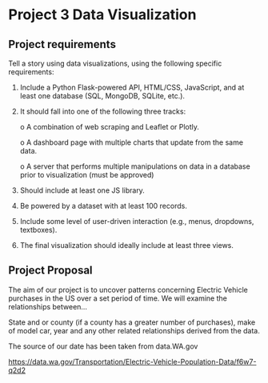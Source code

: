 # Project 3 Data Visualization

## Project requirements

Tell a story using data visualizations, using the following specific requirements:

1.	Include a Python Flask-powered API, HTML/CSS, JavaScript, and at least one database (SQL, MongoDB, SQLite, etc.).

2.	It should fall into one of the following three tracks:

    o	A combination of web scraping and Leaflet or Plotly.
    
    o	A dashboard page with multiple charts that update from the same data.
    
    o	A server that performs multiple manipulations on data in a database prior to visualization (must be approved)

3.	Should include at least one JS library.

4.	Be powered by a dataset with at least 100 records.

5.	Include some level of user-driven interaction (e.g., menus, dropdowns, textboxes).

6.	The final visualization should ideally include at least three views.

## Project Proposal

The aim of our project is to uncover patterns concerning Electric Vehicle purchases in the US over a set period of time. We will examine the relationships between…

State and or county (if a county has a greater number of purchases), make of model car, year and any other related relationships derived from the data.

The source of our date has been taken from data.WA.gov

https://data.wa.gov/Transportation/Electric-Vehicle-Population-Data/f6w7-q2d2
